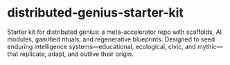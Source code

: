 # distributed-genius-starter-kit
Starter kit for distributed genius: a meta-accelerator repo with scaffolds, AI modules, gamified rituals, and regenerative blueprints. Designed to seed enduring intelligence systems—educational, ecological, civic, and mythic—that replicate, adapt, and outlive their origin.
